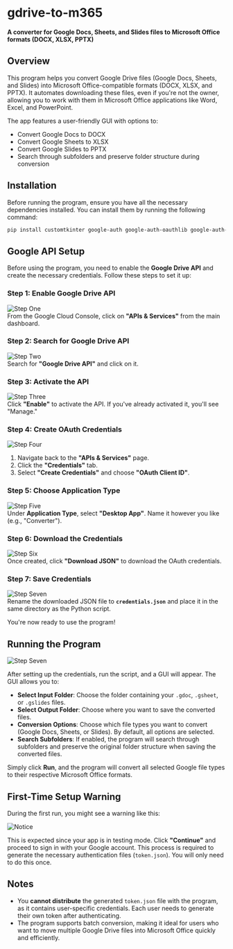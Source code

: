 # gdrive-to-m365  
**A converter for Google Docs, Sheets, and Slides files to Microsoft Office formats (DOCX, XLSX, PPTX)**

## Overview

This program helps you convert Google Drive files (Google Docs, Sheets, and Slides) into Microsoft Office-compatible formats (DOCX, XLSX, and PPTX). It automates downloading these files, even if you're not the owner, allowing you to work with them in Microsoft Office applications like Word, Excel, and PowerPoint.

The app features a user-friendly GUI with options to:
- Convert Google Docs to DOCX
- Convert Google Sheets to XLSX
- Convert Google Slides to PPTX
- Search through subfolders and preserve folder structure during conversion

## Installation

Before running the program, ensure you have all the necessary dependencies installed. You can install them by running the following command:

```bash
pip install customtkinter google-auth google-auth-oauthlib google-auth-httplib2 google-api-python-client
```

## Google API Setup

Before using the program, you need to enable the **Google Drive API** and create the necessary credentials. Follow these steps to set it up:

### Step 1: Enable Google Drive API

![Step One](./instructions/stepone.png)  
From the Google Cloud Console, click on **"APIs & Services"** from the main dashboard.

### Step 2: Search for Google Drive API

![Step Two](./instructions/steptwo.png)  
Search for **"Google Drive API"** and click on it.

### Step 3: Activate the API

![Step Three](./instructions/stepthree.png)  
Click **"Enable"** to activate the API. If you've already activated it, you'll see "Manage."

### Step 4: Create OAuth Credentials

![Step Four](./instructions/stepfour.png)  
1. Navigate back to the **"APIs & Services"** page.
2. Click the **"Credentials"** tab.
3. Select **"Create Credentials"** and choose **"OAuth Client ID"**.

### Step 5: Choose Application Type

![Step Five](./instructions/stepfive.png)  
Under **Application Type**, select **"Desktop App"**. Name it however you like (e.g., "Converter").

### Step 6: Download the Credentials

![Step Six](./instructions/stepsix.png)  
Once created, click **"Download JSON"** to download the OAuth credentials.

### Step 7: Save Credentials

![Step Seven](./instructions/stepseven.png)  
Rename the downloaded JSON file to **`credentials.json`** and place it in the same directory as the Python script.

You're now ready to use the program!

## Running the Program

![Step Seven](./instructions/program.png)  

After setting up the credentials, run the script, and a GUI will appear. The GUI allows you to:

- **Select Input Folder**: Choose the folder containing your `.gdoc`, `.gsheet`, or `.gslides` files.
- **Select Output Folder**: Choose where you want to save the converted files.
- **Conversion Options**: Choose which file types you want to convert (Google Docs, Sheets, or Slides). By default, all options are selected.
- **Search Subfolders**: If enabled, the program will search through subfolders and preserve the original folder structure when saving the converted files.

Simply click **Run**, and the program will convert all selected Google file types to their respective Microsoft Office formats.

## First-Time Setup Warning

During the first run, you might see a warning like this:

![Notice](./instructions/notice.png)

This is expected since your app is in testing mode. Click **"Continue"** and proceed to sign in with your Google account. This process is required to generate the necessary authentication files (`token.json`). You will only need to do this once.

## Notes
- You **cannot distribute** the generated `token.json` file with the program, as it contains user-specific credentials. Each user needs to generate their own token after authenticating.
- The program supports batch conversion, making it ideal for users who want to move multiple Google Drive files into Microsoft Office quickly and efficiently.
